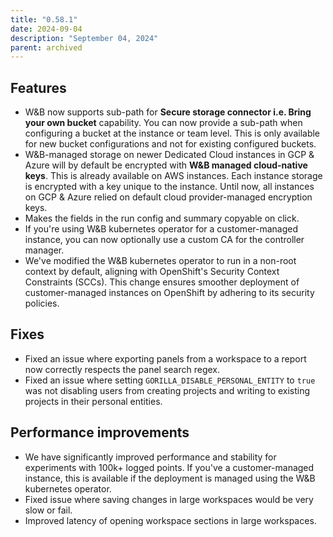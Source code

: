 ```yaml
---
title: "0.58.1"
date: 2024-09-04
description: "September 04, 2024"
parent: archived
---
```


## Features

* W&B now supports sub-path for **Secure storage connector i.e. Bring your own bucket** capability. You can now provide a sub-path when configuring a bucket at the instance or team level. This is only available for new bucket configurations and not for existing configured buckets.
* W&B-managed storage on newer Dedicated Cloud instances in GCP & Azure will by default be encrypted with **W&B managed cloud-native keys**. This is already available on AWS instances. Each instance storage is encrypted with a key unique to the instance. Until now, all instances on GCP & Azure relied on default cloud provider-managed encryption keys.
* Makes the fields in the run config and summary copyable on click.
* If you're using W&B kubernetes operator for a customer-managed instance, you can now optionally use a custom CA for the controller manager.
* We've modified the W&B kubernetes operator to run in a non-root context by default, aligning with OpenShift's Security Context Constraints (SCCs). This change ensures smoother deployment of customer-managed instances on OpenShift by adhering to its security policies.

<!--more-->

## Fixes

* Fixed an issue where exporting panels from a workspace to a report now correctly respects the panel search regex.
* Fixed an issue where setting `GORILLA_DISABLE_PERSONAL_ENTITY` to `true` was not disabling users from creating projects and writing to existing projects in their personal entities.

## Performance improvements

* We have significantly improved performance and stability for experiments with 100k+ logged points. If you've a customer-managed instance, this is available if the deployment is managed using the W&B kubernetes operator.
* Fixed issue where saving changes in large workspaces would be very slow or fail.
* Improved latency of opening workspace sections in large workspaces.